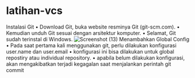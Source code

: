 # latihan-vcs
Instalasi Git
• Download Git, buka website resminya Git (git-scm.com). 
• Kemudian unduh Git sesuai dengan arsitektur komputer.
• Selamat, Git sudah terinstal di Windows. 
![Screenshot (13)](https://user-images.githubusercontent.com/115671335/196463840-be733a48-7474-45e7-9e37-6130162a1f70.png)
Menambahkan Global Config
• Pada saat pertama kali menggunakan git, perlu dilakukan konfigurasi 
user.name dan user.email
• konfigurasi ini bisa dilakukan untuk global repostiry atau individual 
repository.
• apabila belum dilakukan konfigurasi, akan mengakibatkan terjadi kegagalan 
saat menjalankan perintah git commit

